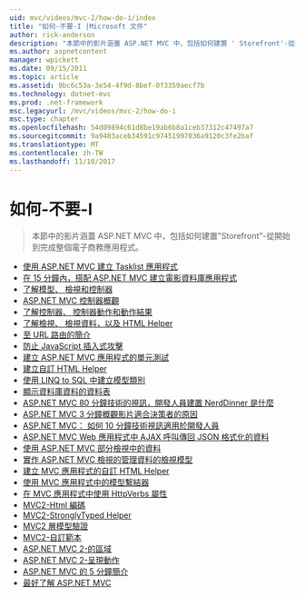```yaml
---
uid: mvc/videos/mvc-2/how-do-i/index
title: "如何-不要-I |Microsoft 文件"
author: rick-anderson
description: "本節中的影片涵蓋 ASP.NET MVC 中，包括如何建置 ' Storefront'-從開始到完成整個電子商務應用程式。"
ms.author: aspnetcontent
manager: wpickett
ms.date: 09/15/2011
ms.topic: article
ms.assetid: 9bc6c53a-3e54-4f9d-8bef-0f3359aecf7b
ms.technology: dotnet-mvc
ms.prod: .net-framework
msc.legacyurl: /mvc/videos/mvc-2/how-do-i
msc.type: chapter
ms.openlocfilehash: 54d09894c61d8be19ab6b8a1ceb37312c47497a7
ms.sourcegitcommit: 9a9483aceb34591c97451997036a9120c3fe2baf
ms.translationtype: MT
ms.contentlocale: zh-TW
ms.lasthandoff: 11/10/2017
---
```

<a name="how-do-i"></a>如何-不要-I
====================
> 本節中的影片涵蓋 ASP.NET MVC 中，包括如何建置"Storefront"-從開始到完成整個電子商務應用程式。


- [使用 ASP.NET MVC 建立 Tasklist 應用程式](creating-a-tasklist-application-with-aspnet-mvc.md)
- [在 15 分鐘內，搭配 ASP.NET MVC 建立電影資料庫應用程式](creating-a-movie-database-application-in-15-minutes-with-aspnet-mvc.md)
- [了解模型、 檢視和控制器](understanding-models-views-and-controllers.md)
- [ASP.NET MVC 控制器概觀](aspnet-mvc-controller-overview.md)
- [了解控制器、 控制器動作和動作結果](understanding-controllers-controller-actions-and-action-results.md)
- [了解檢視、 檢視資料，以及 HTML Helper](understanding-views-view-data-and-html-helpers.md)
- [至 URL 路由的簡介](an-introduction-to-url-routing.md)
- [防止 JavaScript 插入式攻擊](preventing-javascript-injection-attacks.md)
- [建立 ASP.NET MVC 應用程式的單元測試](creating-unit-tests-for-aspnet-mvc-applications.md)
- [建立自訂 HTML Helper](creating-custom-html-helpers.md)
- [使用 LINQ to SQL 中建立模型類別](creating-model-classes-with-linq-to-sql.md)
- [顯示資料庫資料的資料表](displaying-a-table-of-database-data.md)
- [ASP.NET MVC 80 分鐘技術的視訊，開發人員建置 NerdDinner 是什麼](what-is-aspnet-mvc-80-minute-technical-video-for-developers-building-nerddinner.md)
- [ASP.NET MVC 3 分鐘概觀影片適合決策者的原因](why-aspnet-mvc-3-minute-overview-video-for-decision-makers.md)
- [ASP.NET MVC： 如何 10 分鐘技術視訊適用於開發人員](aspnet-mvc-how-10-minute-technical-video-for-developers.md)
- [ASP.NET MVC Web 應用程式中 AJAX 呼叫傳回 JSON 格式化的資料](how-do-i-return-json-formatted-data-for-an-ajax-call-in-an-aspnet-mvc-web-application.md)
- [使用 ASP.NET MVC 部分檢視中的資料](how-do-i-work-with-data-in-aspnet-mvc-partial-views.md)
- [實作 ASP.NET MVC 檢視的管理資料的檢視模型](how-do-i-implement-view-models-to-manage-data-for-aspnet-mvc-views.md)
- [建立 MVC 應用程式的自訂 HTML Helper](how-do-i-create-a-custom-html-helper-for-an-mvc-application.md)
- [使用 MVC 應用程式中的模型繫結器](how-do-i-work-with-model-binders-in-an-mvc-application.md)
- [在 MVC 應用程式中使用 HttpVerbs 屬性](how-do-i-use-httpverbs-attributes-in-an-mvc-application.md)
- [MVC2-Html 編碼](mvc2-html-encoding.md)
- [MVC2-StronglyTyped Helper](mvc2-stronglytyped-helpers.md)
- [MVC2 層模型驗證](mvc2-model-validation.md)
- [MVC2-自訂範本](mvc2-template-customization.md)
- [ASP.NET MVC 2-的區域](aspnet-mvc-2-areas.md)
- [ASP.NET MVC 2-呈現動作](aspnet-mvc-2-render-action.md)
- [ASP.NET MVC 的 5 分鐘簡介](5-minute-introduction-to-aspnet-mvc.md)
- [最好了解 ASP.NET MVC](how-to-best-learn-asp-net-mvc.md)
